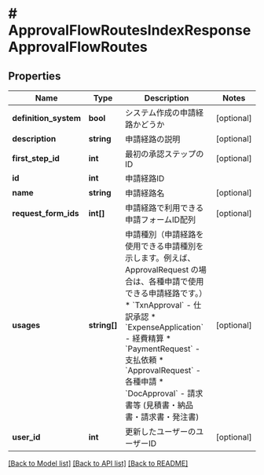 # # ApprovalFlowRoutesIndexResponseApprovalFlowRoutes

## Properties

Name | Type | Description | Notes
------------ | ------------- | ------------- | -------------
**definition_system** | **bool** | システム作成の申請経路かどうか | [optional] 
**description** | **string** | 申請経路の説明 | [optional] 
**first_step_id** | **int** | 最初の承認ステップのID | [optional] 
**id** | **int** | 申請経路ID | 
**name** | **string** | 申請経路名 | [optional] 
**request_form_ids** | **int[]** | 申請経路で利用できる申請フォームID配列 | [optional] 
**usages** | **string[]** | 申請種別（申請経路を使用できる申請種別を示します。例えば、ApprovalRequest の場合は、各種申請で使用できる申請経路です。） * &#x60;TxnApproval&#x60; - 仕訳承認 * &#x60;ExpenseApplication&#x60; - 経費精算 * &#x60;PaymentRequest&#x60; - 支払依頼 * &#x60;ApprovalRequest&#x60; - 各種申請 * &#x60;DocApproval&#x60; - 請求書等 (見積書・納品書・請求書・発注書) | [optional] 
**user_id** | **int** | 更新したユーザーのユーザーID | [optional] 

[[Back to Model list]](../../README.md#documentation-for-models) [[Back to API list]](../../README.md#documentation-for-api-endpoints) [[Back to README]](../../README.md)


